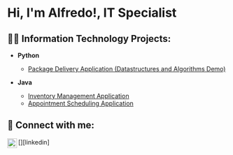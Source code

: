 <h1>Hi, I'm Alfredo!, IT Specialist </h1>

<h2>👨‍💻 Information Technology Projects:</h2>

- <b>Python</b>
  - [Package Delivery Application (Datastructures and Algorithms Demo)](https://github.com/farredondo3/pythonProject)
  
- <b>Java</b>
    - [Inventory Management Application](https://github.com/farredondo3/wguSoftware1FX)
    - [Appointment Scheduling Application](https://github.com/farredondo3/AlfredoArredondoC195PAv1.2)



<h2> 🤳 Connect with me:</h2>

\[<img align="left" alt="JoshMadakor | LinkedIn" width="22px" src="https://cdn.jsdelivr.net/npm/simple-icons@v3/icons/linkedin.svg" />][linkedin]
